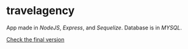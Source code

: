 # travelagency

App made in _NodeJS_, _Express_, and _Sequelize_.
Database is in _MYSQL_.

[Check the final version](https://www.google.com)